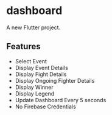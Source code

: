 # dashboard

A new Flutter project.

## Features

- Select Event
- Display Event Details
- Display Fight Details
- Display Ongoing Fighter Details
- Display Winner
- Display Legend
- Update Dashboard Every 5 seconds
- No Firebase Credentials 
